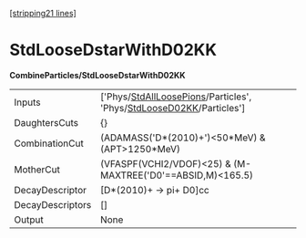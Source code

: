 [\[stripping21 lines\]](../stripping21-index.md)

# StdLooseDstarWithD02KK

**CombineParticles/StdLooseDstarWithD02KK**

|                  |                                                                                                                                                                                |
|------------------|--------------------------------------------------------------------------------------------------------------------------------------------------------------------------------|
| Inputs           | \['Phys/[StdAllLoosePions](../commonparticles/stripping21-stdallloosepions.md)/Particles', 'Phys/[StdLooseD02KK](../commonparticles/stripping21-stdloosed02kk.md)/Particles'\] |
| DaughtersCuts    | {}                                                                                                                                                                             |
| CombinationCut   | (ADAMASS('D\*(2010)+')\<50\*MeV) & (APT\>1250\*MeV)                                                                                                                            |
| MotherCut        | (VFASPF(VCHI2/VDOF)\<25) & (M-MAXTREE('D0'==ABSID,M)\<165.5)                                                                                                                   |
| DecayDescriptor  | \[D\*(2010)+ -\> pi+ D0\]cc                                                                                                                                                    |
| DecayDescriptors | \[\]                                                                                                                                                                           |
| Output           | None                                                                                                                                                                           |
